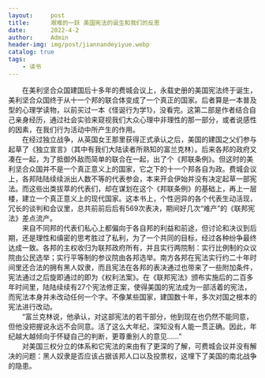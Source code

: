 ```yaml
---
layout:     post
title:      艰难的一跃 美国宪法的诞生和我们的反思
date:       2022-4-2
author:     Admin
header-img: img/post/jiannandeyiyue.webp
catalog: true
tags:
    - 读书
---
```

&emsp;&emsp;在美利坚合众国建国后十多年的费城会议上，永载史册的美国宪法终于诞生，美利坚合众国终于从十一个邦的联合体变成了一个真正的国家。后者算是一本普及型的心理学读物，以前买过一本《怪诞行为学1》，没看完。这第二部是作者结合自己亲身经历，通过社会实验来窥视我们大众心理中非理性的那一部分，或者说感性的因素，在我们行为活动中所产生的作用。
<br>
&emsp;&emsp;在经过独立战争，从英国女王那里获得正式承认之后，美国的建国之父们参与起草了《独立宣言》（其中有我们大陆读者所熟知的富兰克林）。后来各邦的政府又凑在一起，为了抵御外敌而简单的联合在一起，出了个《邦联条例》。但这时的美利坚合众国并不是一个真正意义上的国家，它之下的十一个邦各自为政。费城会议上，各邦陆陆续续派出人数不等的代表参会，本来开会伊始并没有决定起草一部宪法。而这些出类拔萃的代表们，却在谋划在这个《邦联条例》的基础上，再上一层楼，建立一个真正意义上的现代国家。这本书上，个性迥异的各个代表生动活现，冗长的谈判和会议里，总共前前后后有569次表决，期间好几次“难产”的《联邦宪法》差点流产。
<br>
&emsp;&emsp;来自不同邦的代表们私心上都偏向于各自邦的利益和前途，但讨论和决议到后期，还是理性和缜密的思考胜过了私利，为了一个共同的目标，经过各种纷争最终达成一致。各邦的主权收归为联邦政府所有，并且实行两院制：实行比例制的众议院由公民选举；实行平等制的参议院由各邦选举。南方各邦在宪法实行约二十年时间里还合法的拥有黑人奴隶，而且宪法在各邦的表决通过也带来了一些附加条件，宪法通过之后旋即通过的即为《权利法案》。在《联邦宪法》颁布实施后的二百多年时间里，陆陆续续有27个宪法修正案，使得美国的宪法成为一部活着的宪法，而宪法本身并未改动任何一个字。不像某些国家，建国数十年，多次对国之根本的宪法进行改动。
<br>
&emsp;&emsp;“富兰克林说，他承认，对这部宪法的若干部分，他到现在也仍然不能同意，但他没把握说永远不会同意。活了这么大年纪，深知没有人能一贯正确。因此，年纪越大越倾向于怀疑自己的判断，更尊重别人的意见……”
<br>
&emsp;&emsp;对美国三权分立的体系和它宪法的来由有了更深的了解，可费城会议并没有解决的问题：黑人奴隶是否应该占据该邦人口以及投票权，这埋下了美国的南北战争的隐患。